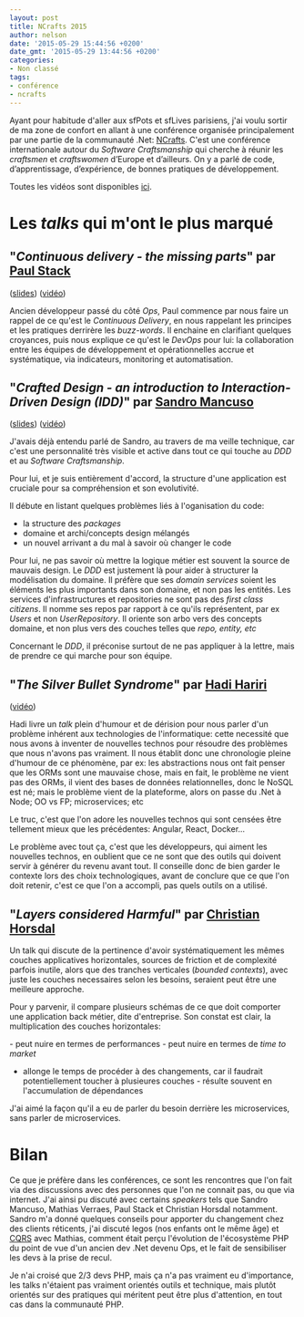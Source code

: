 ```yaml
---
layout: post
title: NCrafts 2015
author: nelson
date: '2015-05-29 15:44:56 +0200'
date_gmt: '2015-05-29 13:44:56 +0200'
categories:
- Non classé
tags:
- conférence
- ncrafts
---
```


Ayant pour habitude d'aller aux sfPots et sfLives parisiens, j'ai voulu sortir de ma zone de confort en allant à une conférence organisée principalement par une partie de la communauté .Net: [NCrafts](http://ncrafts.io/). C'est une conférence internationale autour du *Software Craftsmanship* qui cherche à réunir les *craftsmen* et *craftswomen* d’Europe et d’ailleurs. On y a parlé de code, d’apprentissage, d’expérience, de bonnes pratiques de développement.

Toutes les vidéos sont disponibles [ici](http://videos.ncrafts.io/).

Les *talks* qui m'ont le plus marqué
====================================

"*Continuous delivery - the missing parts*" par [Paul Stack](https://twitter.com/stack72)
-----------------------------------------------------------------------------------------

([slides](https://speakerdeck.com/stack72/continuous-delivery-the-missing-parts)) ([vidéo](https://vimeo.com/130216882))

Ancien développeur passé du côté *Ops*, Paul commence par nous faire un rappel de ce qu'est le *Continuous Delivery*, en nous rappelant les principes et les pratiques derrirère les *buzz-words*. Il enchaine en clarifiant quelques croyances, puis nous explique ce qu'est le *DevOps* pour lui: la collaboration entre les équipes de développement et opérationnelles accrue et systématique, via indicateurs, monitoring et automatisation.

"*Crafted Design - an introduction to Interaction-Driven Design (IDD)*" par [Sandro Mancuso](https://twitter.com/sandromancuso)
-------------------------------------------------------------------------------------------------------------------------------

([slides](http://www.slideshare.net/sandromancuso/crafted-design-ljc-world-tour-mash-up-2014)) ([vidéo](https://vimeo.com/130256611))

J'avais déjà entendu parlé de Sandro, au travers de ma veille technique, car c'est une personnalité très visible et active dans tout ce qui touche au *DDD* et au *Software Craftsmanship*.

Pour lui, et je suis entièrement d'accord, la structure d'une application est cruciale pour sa compréhension et son evolutivité.

Il débute en listant quelques problèmes liés à l'oganisation du code:
- la structure des *packages*
- domaine et archi/concepts design mélangés
- un nouvel arrivant a du mal à savoir où changer le code

Pour lui, ne pas savoir où mettre la logique métier est souvent la source de mauvais design. Le *DDD* est justement là pour aider à structurer la modélisation du domaine. Il préfère que ses *domain services* soient les éléments les plus importants dans son domaine, et non pas les entités. Les services d'infrastructures et repositories ne sont pas des *first class citizens*. Il nomme ses repos par rapport à ce qu'ils représentent, par ex *Users* et non *UserRepository*. Il oriente son arbo vers des concepts domaine, et non plus vers des couches telles que *repo, entity, etc*

Concernant le *DDD*, il préconise surtout de ne pas appliquer à la lettre, mais de prendre ce qui marche pour son équipe.

"*The Silver Bullet Syndrome*" par [Hadi Hariri](https://twitter.com/hhariri)
-----------------------------------------------------------------------------

([vidéo](https://vimeo.com/130202574))

Hadi livre un *talk* plein d'humour et de dérision pour nous parler d'un problème inhérent aux technologies de l'informatique: cette necessité que nous avons à inventer de nouvelles technos pour résoudre des problèmes que nous n'avons pas vraiment. Il nous établit donc une chronologie pleine d'humour de ce phénomène, par ex: les abstractions nous ont fait penser que les ORMs sont une mauvaise chose, mais en fait, le problème ne vient pas des ORMs, il vient des bases de données relationnelles, donc le NoSQL est né; mais le problème vient de la plateforme, alors on passe du .Net à Node; OO vs FP; microservices; etc

Le truc, c'est que l'on adore les nouvelles technos qui sont censées être tellement mieux que les précédentes: Angular, React, Docker...

Le problème avec tout ça, c'est que les développeurs, qui aiment les nouvelles technos, en oublient que ce ne sont que des outils qui doivent servir à générer du revenu avant tout. Il conseille donc de bien garder le contexte lors des choix technologiques, avant de conclure que ce que l'on doit retenir, c'est ce que l'on a accompli, pas quels outils on a utilisé.

"*Layers considered Harmful*" par [Christian Horsdal](https://twitter.com/chr_horsdal)
--------------------------------------------------------------------------------------

Un talk qui discute de la pertinence d'avoir systématiquement les mêmes couches applicatives horizontales, sources de friction et de complexité parfois inutile, alors que des tranches verticales (*bounded contexts*), avec juste les couches necessaires selon les besoins, seraient peut être une meilleure approche.

Pour y parvenir, il compare plusieurs schémas de ce que doit comporter une application back métier, dite d'entreprise. Son constat est clair, la multiplication des couches horizontales:

- peut nuire en termes de performances
- peut nuire en termes de *time to market*
- allonge le temps de procéder à des changements, car il faudrait potentiellement toucher à plusieures couches
- résulte souvent en l'accumulation de dépendances

J'ai aimé la façon qu'il a eu de parler du besoin derrière les microservices, sans parler de microservices.

Bilan
=====

Ce que je préfère dans les conférences, ce sont les rencontres que l'on fait via des discussions avec des personnes que l'on ne connait pas, ou que via internet. J'ai ainsi pu discuté avec certains *speakers* tels que Sandro Mancuso, Mathias Verraes, Paul Stack et Christian Horsdal notamment. Sandro m'a donné quelques conseils pour apporter du changement chez des clients réticents, j'ai discuté legos (nos enfants ont le même âge) et [CQRS](http://blog.eleven-labs.com/cqrs-pattern/) avec Mathias, comment était perçu l'évolution de l'écosystème PHP du point de vue d'un ancien dev .Net devenu Ops, et le fait de sensibiliser les devs à la prise de recul.

Je n'ai croisé que 2/3 devs PHP, mais ça n'a pas vraiment eu d'importance, les talks n'étaient pas vraiment orientés outils et technique, mais plutôt orientés sur des pratiques qui méritent peut être plus d'attention, en tout cas dans la communauté PHP.

